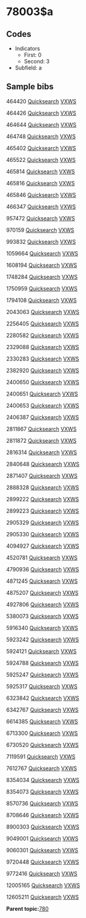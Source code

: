 # 78003$a

## Codes

-   Indicators
    -   First: 0
    -   Second: 3
-   Subfield: a

## Sample bibs

464420 [Quicksearch](https://search.library.yale.edu/catalog/464420) [VXWS](http://prodorbis.library.yale.edu:7014/vxws/GetHoldingsService?bibId=464420)

464426 [Quicksearch](https://search.library.yale.edu/catalog/464426) [VXWS](http://prodorbis.library.yale.edu:7014/vxws/GetHoldingsService?bibId=464426)

464644 [Quicksearch](https://search.library.yale.edu/catalog/464644) [VXWS](http://prodorbis.library.yale.edu:7014/vxws/GetHoldingsService?bibId=464644)

464748 [Quicksearch](https://search.library.yale.edu/catalog/464748) [VXWS](http://prodorbis.library.yale.edu:7014/vxws/GetHoldingsService?bibId=464748)

465402 [Quicksearch](https://search.library.yale.edu/catalog/465402) [VXWS](http://prodorbis.library.yale.edu:7014/vxws/GetHoldingsService?bibId=465402)

465522 [Quicksearch](https://search.library.yale.edu/catalog/465522) [VXWS](http://prodorbis.library.yale.edu:7014/vxws/GetHoldingsService?bibId=465522)

465814 [Quicksearch](https://search.library.yale.edu/catalog/465814) [VXWS](http://prodorbis.library.yale.edu:7014/vxws/GetHoldingsService?bibId=465814)

465816 [Quicksearch](https://search.library.yale.edu/catalog/465816) [VXWS](http://prodorbis.library.yale.edu:7014/vxws/GetHoldingsService?bibId=465816)

465846 [Quicksearch](https://search.library.yale.edu/catalog/465846) [VXWS](http://prodorbis.library.yale.edu:7014/vxws/GetHoldingsService?bibId=465846)

466347 [Quicksearch](https://search.library.yale.edu/catalog/466347) [VXWS](http://prodorbis.library.yale.edu:7014/vxws/GetHoldingsService?bibId=466347)

957472 [Quicksearch](https://search.library.yale.edu/catalog/957472) [VXWS](http://prodorbis.library.yale.edu:7014/vxws/GetHoldingsService?bibId=957472)

970159 [Quicksearch](https://search.library.yale.edu/catalog/970159) [VXWS](http://prodorbis.library.yale.edu:7014/vxws/GetHoldingsService?bibId=970159)

993832 [Quicksearch](https://search.library.yale.edu/catalog/993832) [VXWS](http://prodorbis.library.yale.edu:7014/vxws/GetHoldingsService?bibId=993832)

1059664 [Quicksearch](https://search.library.yale.edu/catalog/1059664) [VXWS](http://prodorbis.library.yale.edu:7014/vxws/GetHoldingsService?bibId=1059664)

1608194 [Quicksearch](https://search.library.yale.edu/catalog/1608194) [VXWS](http://prodorbis.library.yale.edu:7014/vxws/GetHoldingsService?bibId=1608194)

1748284 [Quicksearch](https://search.library.yale.edu/catalog/1748284) [VXWS](http://prodorbis.library.yale.edu:7014/vxws/GetHoldingsService?bibId=1748284)

1750959 [Quicksearch](https://search.library.yale.edu/catalog/1750959) [VXWS](http://prodorbis.library.yale.edu:7014/vxws/GetHoldingsService?bibId=1750959)

1794108 [Quicksearch](https://search.library.yale.edu/catalog/1794108) [VXWS](http://prodorbis.library.yale.edu:7014/vxws/GetHoldingsService?bibId=1794108)

2043063 [Quicksearch](https://search.library.yale.edu/catalog/2043063) [VXWS](http://prodorbis.library.yale.edu:7014/vxws/GetHoldingsService?bibId=2043063)

2256405 [Quicksearch](https://search.library.yale.edu/catalog/2256405) [VXWS](http://prodorbis.library.yale.edu:7014/vxws/GetHoldingsService?bibId=2256405)

2280582 [Quicksearch](https://search.library.yale.edu/catalog/2280582) [VXWS](http://prodorbis.library.yale.edu:7014/vxws/GetHoldingsService?bibId=2280582)

2329088 [Quicksearch](https://search.library.yale.edu/catalog/2329088) [VXWS](http://prodorbis.library.yale.edu:7014/vxws/GetHoldingsService?bibId=2329088)

2330283 [Quicksearch](https://search.library.yale.edu/catalog/2330283) [VXWS](http://prodorbis.library.yale.edu:7014/vxws/GetHoldingsService?bibId=2330283)

2382920 [Quicksearch](https://search.library.yale.edu/catalog/2382920) [VXWS](http://prodorbis.library.yale.edu:7014/vxws/GetHoldingsService?bibId=2382920)

2400650 [Quicksearch](https://search.library.yale.edu/catalog/2400650) [VXWS](http://prodorbis.library.yale.edu:7014/vxws/GetHoldingsService?bibId=2400650)

2400651 [Quicksearch](https://search.library.yale.edu/catalog/2400651) [VXWS](http://prodorbis.library.yale.edu:7014/vxws/GetHoldingsService?bibId=2400651)

2400653 [Quicksearch](https://search.library.yale.edu/catalog/2400653) [VXWS](http://prodorbis.library.yale.edu:7014/vxws/GetHoldingsService?bibId=2400653)

2406387 [Quicksearch](https://search.library.yale.edu/catalog/2406387) [VXWS](http://prodorbis.library.yale.edu:7014/vxws/GetHoldingsService?bibId=2406387)

2811867 [Quicksearch](https://search.library.yale.edu/catalog/2811867) [VXWS](http://prodorbis.library.yale.edu:7014/vxws/GetHoldingsService?bibId=2811867)

2811872 [Quicksearch](https://search.library.yale.edu/catalog/2811872) [VXWS](http://prodorbis.library.yale.edu:7014/vxws/GetHoldingsService?bibId=2811872)

2816314 [Quicksearch](https://search.library.yale.edu/catalog/2816314) [VXWS](http://prodorbis.library.yale.edu:7014/vxws/GetHoldingsService?bibId=2816314)

2840648 [Quicksearch](https://search.library.yale.edu/catalog/2840648) [VXWS](http://prodorbis.library.yale.edu:7014/vxws/GetHoldingsService?bibId=2840648)

2871407 [Quicksearch](https://search.library.yale.edu/catalog/2871407) [VXWS](http://prodorbis.library.yale.edu:7014/vxws/GetHoldingsService?bibId=2871407)

2888328 [Quicksearch](https://search.library.yale.edu/catalog/2888328) [VXWS](http://prodorbis.library.yale.edu:7014/vxws/GetHoldingsService?bibId=2888328)

2899222 [Quicksearch](https://search.library.yale.edu/catalog/2899222) [VXWS](http://prodorbis.library.yale.edu:7014/vxws/GetHoldingsService?bibId=2899222)

2899223 [Quicksearch](https://search.library.yale.edu/catalog/2899223) [VXWS](http://prodorbis.library.yale.edu:7014/vxws/GetHoldingsService?bibId=2899223)

2905329 [Quicksearch](https://search.library.yale.edu/catalog/2905329) [VXWS](http://prodorbis.library.yale.edu:7014/vxws/GetHoldingsService?bibId=2905329)

2905330 [Quicksearch](https://search.library.yale.edu/catalog/2905330) [VXWS](http://prodorbis.library.yale.edu:7014/vxws/GetHoldingsService?bibId=2905330)

4094927 [Quicksearch](https://search.library.yale.edu/catalog/4094927) [VXWS](http://prodorbis.library.yale.edu:7014/vxws/GetHoldingsService?bibId=4094927)

4520781 [Quicksearch](https://search.library.yale.edu/catalog/4520781) [VXWS](http://prodorbis.library.yale.edu:7014/vxws/GetHoldingsService?bibId=4520781)

4790936 [Quicksearch](https://search.library.yale.edu/catalog/4790936) [VXWS](http://prodorbis.library.yale.edu:7014/vxws/GetHoldingsService?bibId=4790936)

4871245 [Quicksearch](https://search.library.yale.edu/catalog/4871245) [VXWS](http://prodorbis.library.yale.edu:7014/vxws/GetHoldingsService?bibId=4871245)

4875207 [Quicksearch](https://search.library.yale.edu/catalog/4875207) [VXWS](http://prodorbis.library.yale.edu:7014/vxws/GetHoldingsService?bibId=4875207)

4927806 [Quicksearch](https://search.library.yale.edu/catalog/4927806) [VXWS](http://prodorbis.library.yale.edu:7014/vxws/GetHoldingsService?bibId=4927806)

5380073 [Quicksearch](https://search.library.yale.edu/catalog/5380073) [VXWS](http://prodorbis.library.yale.edu:7014/vxws/GetHoldingsService?bibId=5380073)

5916340 [Quicksearch](https://search.library.yale.edu/catalog/5916340) [VXWS](http://prodorbis.library.yale.edu:7014/vxws/GetHoldingsService?bibId=5916340)

5923242 [Quicksearch](https://search.library.yale.edu/catalog/5923242) [VXWS](http://prodorbis.library.yale.edu:7014/vxws/GetHoldingsService?bibId=5923242)

5924121 [Quicksearch](https://search.library.yale.edu/catalog/5924121) [VXWS](http://prodorbis.library.yale.edu:7014/vxws/GetHoldingsService?bibId=5924121)

5924788 [Quicksearch](https://search.library.yale.edu/catalog/5924788) [VXWS](http://prodorbis.library.yale.edu:7014/vxws/GetHoldingsService?bibId=5924788)

5925247 [Quicksearch](https://search.library.yale.edu/catalog/5925247) [VXWS](http://prodorbis.library.yale.edu:7014/vxws/GetHoldingsService?bibId=5925247)

5925317 [Quicksearch](https://search.library.yale.edu/catalog/5925317) [VXWS](http://prodorbis.library.yale.edu:7014/vxws/GetHoldingsService?bibId=5925317)

6323842 [Quicksearch](https://search.library.yale.edu/catalog/6323842) [VXWS](http://prodorbis.library.yale.edu:7014/vxws/GetHoldingsService?bibId=6323842)

6342767 [Quicksearch](https://search.library.yale.edu/catalog/6342767) [VXWS](http://prodorbis.library.yale.edu:7014/vxws/GetHoldingsService?bibId=6342767)

6614385 [Quicksearch](https://search.library.yale.edu/catalog/6614385) [VXWS](http://prodorbis.library.yale.edu:7014/vxws/GetHoldingsService?bibId=6614385)

6713300 [Quicksearch](https://search.library.yale.edu/catalog/6713300) [VXWS](http://prodorbis.library.yale.edu:7014/vxws/GetHoldingsService?bibId=6713300)

6730520 [Quicksearch](https://search.library.yale.edu/catalog/6730520) [VXWS](http://prodorbis.library.yale.edu:7014/vxws/GetHoldingsService?bibId=6730520)

7119591 [Quicksearch](https://search.library.yale.edu/catalog/7119591) [VXWS](http://prodorbis.library.yale.edu:7014/vxws/GetHoldingsService?bibId=7119591)

7612767 [Quicksearch](https://search.library.yale.edu/catalog/7612767) [VXWS](http://prodorbis.library.yale.edu:7014/vxws/GetHoldingsService?bibId=7612767)

8354034 [Quicksearch](https://search.library.yale.edu/catalog/8354034) [VXWS](http://prodorbis.library.yale.edu:7014/vxws/GetHoldingsService?bibId=8354034)

8354073 [Quicksearch](https://search.library.yale.edu/catalog/8354073) [VXWS](http://prodorbis.library.yale.edu:7014/vxws/GetHoldingsService?bibId=8354073)

8570736 [Quicksearch](https://search.library.yale.edu/catalog/8570736) [VXWS](http://prodorbis.library.yale.edu:7014/vxws/GetHoldingsService?bibId=8570736)

8708646 [Quicksearch](https://search.library.yale.edu/catalog/8708646) [VXWS](http://prodorbis.library.yale.edu:7014/vxws/GetHoldingsService?bibId=8708646)

8900303 [Quicksearch](https://search.library.yale.edu/catalog/8900303) [VXWS](http://prodorbis.library.yale.edu:7014/vxws/GetHoldingsService?bibId=8900303)

9049001 [Quicksearch](https://search.library.yale.edu/catalog/9049001) [VXWS](http://prodorbis.library.yale.edu:7014/vxws/GetHoldingsService?bibId=9049001)

9060301 [Quicksearch](https://search.library.yale.edu/catalog/9060301) [VXWS](http://prodorbis.library.yale.edu:7014/vxws/GetHoldingsService?bibId=9060301)

9720448 [Quicksearch](https://search.library.yale.edu/catalog/9720448) [VXWS](http://prodorbis.library.yale.edu:7014/vxws/GetHoldingsService?bibId=9720448)

9772416 [Quicksearch](https://search.library.yale.edu/catalog/9772416) [VXWS](http://prodorbis.library.yale.edu:7014/vxws/GetHoldingsService?bibId=9772416)

12005165 [Quicksearch](https://search.library.yale.edu/catalog/12005165) [VXWS](http://prodorbis.library.yale.edu:7014/vxws/GetHoldingsService?bibId=12005165)

12605211 [Quicksearch](https://search.library.yale.edu/catalog/12605211) [VXWS](http://prodorbis.library.yale.edu:7014/vxws/GetHoldingsService?bibId=12605211)

**Parent topic:**[780](../../tags/780/780.md)

